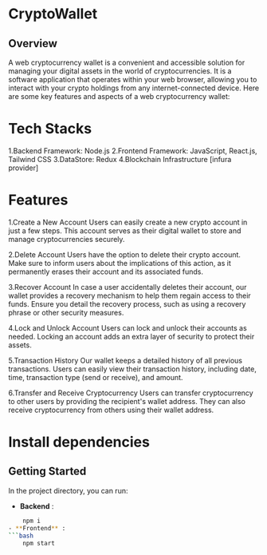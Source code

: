 # CryptoWallet

## Overview

A web cryptocurrency wallet is a convenient and accessible solution for managing your digital assets in the world of cryptocurrencies. It is a software application that operates within your web browser, allowing you to interact with your crypto holdings from any internet-connected device. Here are some key features and aspects of a web cryptocurrency wallet:

# Tech Stacks
1.Backend Framework: Node.js
2.Frontend Framework: JavaScript, React.js, Tailwind CSS
3.DataStore: Redux
4.Blockchain Infrastructure [infura provider]

# Features


1.Create a New Account Users can easily create a new crypto account in just a few steps. This account serves as their digital wallet to store and manage cryptocurrencies securely.

2.Delete Account Users have the option to delete their crypto account. Make sure to inform users about the implications of this action, as it permanently erases their account and its associated funds.

3.Recover Account In case a user accidentally deletes their account, our wallet provides a recovery mechanism to help them regain access to their funds. Ensure you detail the recovery process, such as using a recovery phrase or other security measures.

4.Lock and Unlock Account Users can lock and unlock their accounts as needed. Locking an account adds an extra layer of security to protect their assets.

5.Transaction History Our wallet keeps a detailed history of all previous transactions. Users can easily view their transaction history, including date, time, transaction type (send or receive), and amount.

6.Transfer and Receive Cryptocurrency Users can transfer cryptocurrency to other users by providing the recipient's wallet address. They can also receive cryptocurrency from others using their wallet address.
  

# Install dependencies
## Getting Started

In the project directory, you can run:

- **Backend** : 
```bash
	npm i
- **Frontend** : 
```bash
	npm start
  

